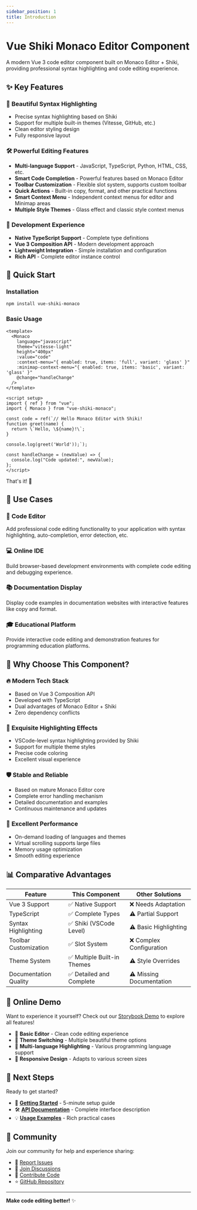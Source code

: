 ```yaml
---
sidebar_position: 1
title: Introduction
---
```


# Vue Shiki Monaco Editor Component

A modern Vue 3 code editor component built on Monaco Editor + Shiki, providing professional syntax highlighting and code editing experience.

## ✨ Key Features

### 🎨 **Beautiful Syntax Highlighting**

- Precise syntax highlighting based on Shiki
- Support for multiple built-in themes (Vitesse, GitHub, etc.)
- Clean editor styling design
- Fully responsive layout

### 🛠️ **Powerful Editing Features**

- **Multi-language Support** - JavaScript, TypeScript, Python, HTML, CSS, etc.
- **Smart Code Completion** - Powerful features based on Monaco Editor
- **Toolbar Customization** - Flexible slot system, supports custom toolbar
- **Quick Actions** - Built-in copy, format, and other practical functions
- **Smart Context Menu** - Independent context menus for editor and Minimap areas
- **Multiple Style Themes** - Glass effect and classic style context menus

### 🚀 **Development Experience**

- **Native TypeScript Support** - Complete type definitions
- **Vue 3 Composition API** - Modern development approach
- **Lightweight Integration** - Simple installation and configuration
- **Rich API** - Complete editor instance control

## 🏃 Quick Start

### Installation

```bash
npm install vue-shiki-monaco
```

### Basic Usage

```vue
<template>
  <Monaco
    language="javascript"
    theme="vitesse-light"
    height="400px"
    :value="code"
    :context-menu="{ enabled: true, items: 'full', variant: 'glass' }"
    :minimap-context-menu="{ enabled: true, items: 'basic', variant: 'glass' }"
    @change="handleChange"
  />
</template>

<script setup>
import { ref } from "vue";
import { Monaco } from "vue-shiki-monaco";

const code = ref(`// Hello Monaco Editor with Shiki!
function greet(name) {
  return \`Hello, \${name}!\`;
}

console.log(greet('World'));`);

const handleChange = (newValue) => {
  console.log("Code updated:", newValue);
};
</script>
```

That's it! 🎉

## 🎯 Use Cases

### 📝 **Code Editor**

Add professional code editing functionality to your application with syntax highlighting, auto-completion, error detection, etc.

### 💻 **Online IDE**

Build browser-based development environments with complete code editing and debugging experience.

### 📚 **Documentation Display**

Display code examples in documentation websites with interactive features like copy and format.

### 🎓 **Educational Platform**

Provide interactive code editing and demonstration features for programming education platforms.

## 🌟 Why Choose This Component?

### 🔥 **Modern Tech Stack**

- Based on Vue 3 Composition API
- Developed with TypeScript
- Dual advantages of Monaco Editor + Shiki
- Zero dependency conflicts

### 🎨 **Exquisite Highlighting Effects**

- VSCode-level syntax highlighting provided by Shiki
- Support for multiple theme styles
- Precise code coloring
- Excellent visual experience

### 🛡️ **Stable and Reliable**

- Based on mature Monaco Editor core
- Complete error handling mechanism
- Detailed documentation and examples
- Continuous maintenance and updates

### 🚀 **Excellent Performance**

- On-demand loading of languages and themes
- Virtual scrolling supports large files
- Memory usage optimization
- Smooth editing experience

## 📊 Comparative Advantages

| Feature               | This Component              | Other Solutions          |
| --------------------- | --------------------------- | ------------------------ |
| Vue 3 Support         | ✅ Native Support           | ❌ Needs Adaptation      |
| TypeScript            | ✅ Complete Types           | ⚠️ Partial Support       |
| Syntax Highlighting   | ✅ Shiki (VSCode Level)     | ⚠️ Basic Highlighting    |
| Toolbar Customization | ✅ Slot System              | ❌ Complex Configuration |
| Theme System          | ✅ Multiple Built-in Themes | ⚠️ Style Overrides       |
| Documentation Quality | ✅ Detailed and Complete    | ⚠️ Missing Documentation |

## 🎪 Online Demo

Want to experience it yourself? Check out our [Storybook Demo](https://lisentowind.github.io/vue-shiki-monaco-playground/?path=/story/example-monaco-editor--default) to explore all features!

- 🔗 **Basic Editor** - Clean code editing experience
- 🎨 **Theme Switching** - Multiple beautiful theme options
- 🌈 **Multi-language Highlighting** - Various programming language support
- 📱 **Responsive Design** - Adapts to various screen sizes

## 🚀 Next Steps

Ready to get started?

- 📖 **[Getting Started](./getting-started)** - 5-minute setup guide
- 🛠️ **[API Documentation](./api)** - Complete interface description
- 💡 **[Usage Examples](./examples)** - Rich practical cases

## 🤝 Community

Join our community for help and experience sharing:

- 🐛 [Report Issues](https://github.com/lisentowind/vue-shiki-monaco/issues)
- 💬 [Join Discussions](https://github.com/lisentowind/vue-shiki-monaco/discussions)
- 📝 [Contribute Code](https://github.com/lisentowind/vue-shiki-monaco/pulls)
- ⭐ [GitHub Repository](https://github.com/lisentowind/vue-shiki-monaco)

---

**Make code editing better!** ✨
